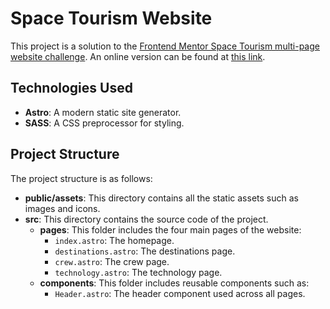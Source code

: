 # Space Tourism Website

This project is a solution to the [Frontend Mentor Space Tourism multi-page website challenge](https://www.frontendmentor.io/challenges/space-tourism-multipage-website-gRWj1URZ3). An online version can be found at [this link](https://blueviolet-chough-884668.hostingersite.com).

## Technologies Used

- **Astro**: A modern static site generator.
- **SASS**: A CSS preprocessor for styling.

## Project Structure

The project structure is as follows:

- **public/assets**: This directory contains all the static assets such as images and icons.
- **src**: This directory contains the source code of the project.
  - **pages**: This folder includes the four main pages of the website:
    - `index.astro`: The homepage.
    - `destinations.astro`: The destinations page.
    - `crew.astro`: The crew page.
    - `technology.astro`: The technology page.
  - **components**: This folder includes reusable components such as:
    - `Header.astro`: The header component used across all pages.
